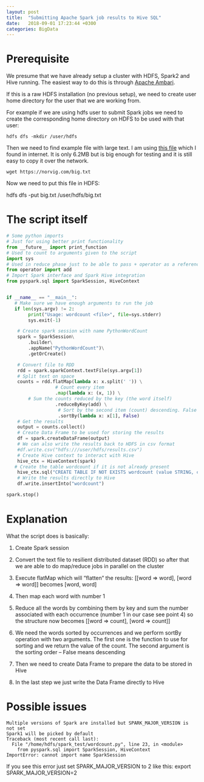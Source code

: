 ```yaml
---
layout: post
title:  "Submitting Apache Spark job results to Hive SQL"
date:   2018-09-01 17:23:44 +0300
categories: BigData
---
```


Prerequisite
======

We presume that we have already setup a cluster with HDFS, Spark2 and Hive running.
The easiest way to do this is through [Apache Ambari](https://docs.hortonworks.com/HDPDocuments/Ambari-2.6.2.2/bk_ambari-installation/content/install-ambari-server.html). 

If this is a raw HDFS installation (no previous setup), we need to create user home directory for the user that we are working from. 

For example if we are using hdfs user to submit Spark jobs we need to create the corresponding home directory on HDFS to be used with that user:
```
hdfs dfs -mkdir /user/hdfs
```
Then we need to find example file with large text. I am using [this file](https://norvig.com/big.txt) which I found in internet. It is only 6.2MB but is big enough for testing and it is still easy to copy it over the network.

```
wget https://norvig.com/big.txt
```
Now we need to put this file in HDFS:

hdfs dfs -put big.txt /user/hdfs/big.txt

The script itself
===

```python
# Some python imports
# Just for using better print functionality
from __future__ import print_function
# Used to count to arguments given to the script
import sys
# Used in reduce phase just to be able to pass + operator as a reference
from operator import add
# Import Spark interface and Spark Hive integration
from pyspark.sql import SparkSession, HiveContext


if __name__ == "__main__":
   # Make sure we have enough arguments to run the job 
   if len(sys.argv) != 2:
        print("Usage: wordcount <file>", file=sys.stderr)
        sys.exit(-1)

    # Create spark session with name PythonWordCount
    spark = SparkSession\
        .builder\
        .appName("PythonWordCount")\
        .getOrCreate()

    # Convert file to RDD
    rdd = spark.sparkContext.textFile(sys.argv[1])
    # Split text on space
    counts = rdd.flatMap(lambda x: x.split(' ')) \
                  # Count every item
                  .map(lambda x: (x, 1)) \
	    # Sum the counts reduced by the key (the word itself)
                  .reduceByKey(add) \
                   # Sort by the second item (count) descending. False as a second argument means descending
                   .sortBy(lambda x: x[1], False)
    # Get the results
    output = counts.collect()
    # Create Data Frame to be used for storing the results
    df = spark.createDataFrame(output)
    # We can also write the results back to HDFS in csv format
    #df.write.csv("hdfs:///user/hdfs/results.csv")
    # Create Hive context to interact with Hive
    hive_ctx = HiveContext(spark)
   # Create the table wordcount if it is not already present
    hive_ctx.sql("CREATE TABLE IF NOT EXISTS wordcount (value STRING, count INT)")
    # Write the results directly to Hive
    df.write.insertInto("wordcount")

spark.stop()
```

Explanation
===

What the script does is basically:
1.	Create Spark session

2.	Convert the text file to resilient distributed dataset (RDD) so after that we are able to do map/reduce jobs in parallel on the cluster

3.	Execute flatMap which will “flatten“ the results: [[word => word], [word => word]] becomes [word, word]

4.	Then map each word with number 1

5.	Reduce all the words by combining them by key and sum the number associated with each occurrence (number 1 in our case see point 4) so the structure now becomes [[word => count], [word => count]] 

6.	We need the words sorted by occurrences and we perform sortBy operation with two arguments. The first one is the function to use for sorting and we return the value of the count. The second argument is the sorting order – False means descending 

7.	Then we need to create Data Frame to prepare the data to be stored in Hive

8.	In the last step we just write the Data Frame directly to Hive

Possible issues
====
```
Multiple versions of Spark are installed but SPARK_MAJOR_VERSION is not set
Spark1 will be picked by default
Traceback (most recent call last):
  File "/home/hdfs/spark_test/wordcount.py", line 23, in <module>
    from pyspark.sql import SparkSession, HiveContext
ImportError: cannot import name SparkSession
```
If you see this error just set SPARK_MAJOR_VERSION to 2 like this:
export SPARK_MAJOR_VERSION=2


